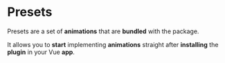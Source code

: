 # Presets

Presets are a set of **animations** that are **bundled** with the package.

It allows you to **start** implementing **animations** straight after **installing** the **plugin** in your Vue **app**.

<PresetsViewer />
